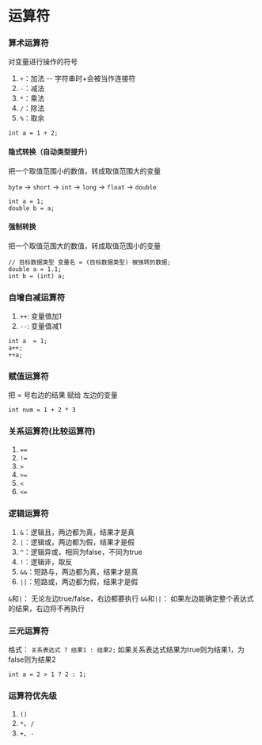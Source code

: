 # 运算符

### 算术运算符

对变量进行操作的符号

1. `+`：加法 -- 字符串时+会被当作连接符
2. `-`：减法
3. `*`：乘法
4. `/`：除法
5. `%`：取余

```
int a = 1 + 2;
```

#### 隐式转换（自动类型提升）

把一个取值范围小的数值，转成取值范围大的变量

`byte` -> `short` -> `int` -> `long` -> `float` -> `double`

```
int a = 1;
double b = a;
```

#### 强制转换

把一个取值范围大的数值，转成取值范围小的变量

```
// 目标数据类型 变量名 = (目标数据类型) 被强转的数据;
double a = 1.1;
int b = (int) a;
```

### 自增自减运算符

1. `++`: 变量值加1
2. `--`: 变量值减1

```
int a  = 1;
a++;
++a;
```

### 赋值运算符

把 = 号右边的结果 赋给 左边的变量

```
int num = 1 + 2 * 3
```

### 关系运算符(比较运算符)

1. `==`
2. `!=`
3. `>`
4. `>=`
5. `<`
6. `<=`

### 逻辑运算符

1. `&`：逻辑且，两边都为真，结果才是真
2. `|`：逻辑或，两边都为假，结果才是假
3. `^`：逻辑异或，相同为false，不同为true
4. `!`：逻辑非，取反
5. `&&`：短路与，两边都为真，结果才是真
6. `||`：短路或，两边都为假，结果才是假

`&`和`|`： 无论左边true/false，右边都要执行
`&&`和`||`： 如果左边能确定整个表达式的结果，右边将不再执行

### 三元运算符

格式： `关系表达式 ? 结果1 : 结果2;`
如果关系表达式结果为true则为结果1，为false则为结果2

```
int a = 2 > 1 ? 2 : 1; 
```

### 运算符优先级

1. `()`
2. `*`、`/`
3. `+`、`-`